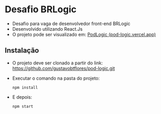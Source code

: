 # Desafio BRLogic

- Desafio para vaga de desenvolvedor front-end BRLogic
- Desenvolvido utilizando React.Js
- O projeto pode ser visualizado em: [PodLogic (pod-logic.vercel.app)](https://pod-logic.vercel.app/)

## Instalação

- O projeto deve ser clonado a partir do link: https://github.com/gustavobtflores/pod-logic.git

- Executar o comando na pasta do projeto:

  

  ``npm install``



- E depois:

  

  ``npm start``

